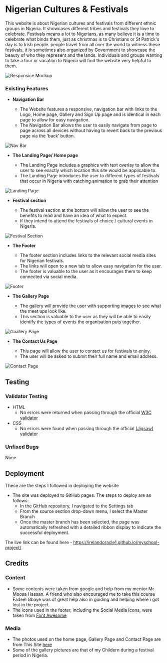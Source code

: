 # Nigerian Cultures & Festivals

This website is about Nigerian cultures and festivals from different ethnic groups in Nigeria. 
It showcases different tribes and festivals they love to celebrate.
Festivals means a lot to Nigerians, as many believe it is a time to celebrate what binds them, just as christmas is to Christians or St Patrick's day is to Irish people. 
people travel from all over the world to witness these festivals, it is sometimes also organized by Government to showcase the beauty of who they represent and the lands.
Individuals and groups wanting to take a tour or vacation to Nigeria will find the website very helpful to them.

![Responsice Mockup](https://github.com/Irelandoracle1/myschool-project/blob/master/assets/images/projectimage.jpeg)

### Existing Features

- __Navigation Bar__

  - The Website features a responsive, navigation bar with links to the Logo, Home page, Gallery and Sign Up page and is identical in each page to allow for easy navigation. 
  - The Navigation Bar allows the user to easily navigate from page to page across all devices without having to revert back to the previous page via the ‘back’ button.

![Nav Bar](https://github.com/Irelandoracle1/myschool-project/blob/master/assets/images/navlogo.JPG)

- __The Landing Page/ Home page__

  - The Landing Page includes a graphics with text overlay to allow the user to see exactly which location this site would be applicable to. 
  - The Landing Page introduces the user to different types of festivals that occur in Nigeria with catching animation to grab their attention

![Landing Page](https://github.com/Irelandoracle1/myschool-project/blob/master/assets/images/desktop-view.PNG)

- __Festival section__

  - The festival section at the bottom will allow the user to see the benefits to read and have an idea of what to expect. 
  - If they intend to attend the festivals of choice / cultural events in Nigeria. 

![Festival Section](https://github.com/Irelandoracle1/myschool-project/blob/master/assets/images/typesoffestivals.JPG)

- __The Footer__

  - The footer section includes links to the relevant social media sites for Nigerian festivals.  
  - The links will open to a new tab to allow easy navigation for the user. 
  - The footer is valuable to the user as it encourages them to keep connected via social media.

![Footer](https://github.com/Irelandoracle1/myschool-project/blob/master/assets/images/footer.JPG)

- __The Gallery Page__ 

  - The gallery will provide the user with supporting images to see what the meet ups look like. 
  - This section is valuable to the user as they will be able to easily identify the types of events the organisation puts together.

![Gaallery Page](https://github.com/Irelandoracle1/myschool-project/blob/master/assets/images/gallerypage.JPG)

- __The Contact Us Page__

  - This page will allow the user to contact us for festivals to enjoy. 
  - The user will be asked to submit their full name and email address.  

![Contact Page](https://github.com/Irelandoracle1/myschool-project/blob/master/assets/images/contactpage.JPG)



## Testing 

### Validator Testing 

- HTML
  - No errors were returned when passing through the official [W3C validator](https://jigsaw.w3.org/css-validator/validator?uri=+https%3A%2F%2Firelandoracle1.github.io%2Fmyschool-project%2F&profile=css3svg&usermedium=all&warning=1&vextwarning=&lang=en)
- CSS
  - No errors were found when passing through the official [(Jigsaw) validator](https://validator.w3.org/nu/?doc=https%3A%2F%2Firelandoracle1.github.io%2Fmyschool-project%2F)

### Unfixed Bugs

None

## Deployment

These are the steps I followed in deploying the website

- The site was deployed to GitHub pages. The steps to deploy are as follows: 
  - In the GitHub repository, I navigated to the Settings tab 
  - From the source section drop-down menu, I select the Master Branch
  - Once the master branch has been selected, the page was automatically refreshed with a detailed ribbon display to indicate the successful deployment. 

The live link can be found here - https://irelandoracle1.github.io/myschool-project/


## Credits 

### Content 

- Some contents were taken from google and help from my mentor Mr Moosa Hassan. 
 A friend who also encouraged me to take this course Fadeel Gbaye was of great help also in guiding and helping where i got lost in the project.
- The icons used in the footer, including the Social Media Icons, were taken from [Font Awesome](https://fontawesome.com/)

### Media
 - The photos used on the home page, Gallery Page and Contact Page are from This Site [here](https://www.fodors.com/news/photos/12-fun-colorful-festivals-you-can-only-experience-in-nigeria)
- Some of the gallery pictures are that of my Childern during a festival period in Nigeria.






